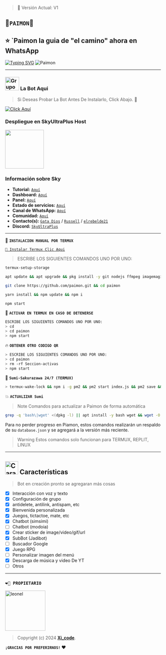 > 💝 Versión Actual: V1

## 🌸`PAIMON`🌸
## ⭐ **`Paimon la guia de "el camino" ahora en WhatsApp**
[![Typing SVG](https://readme-typing-svg.demolab.com?font=Fira+Code&pause=1000&color=FF0000&lines=Bienvenid@+a+mi+repositorio;Paimon🦋+❤️‍🔥yeeeeeee🔥)](https://git.io/typing-svg)
![Paimon](https://i.pinimg.com/originals/19/80/6e/19806e91932e6054965fc83b85241270.gif)

---

### <img src="https://static.wikia.nocookie.net/nyancat/images/d/d3/Nyan-cat.gif/revision/latest/scale-to-width-down/400?cb=20131231222500&path-prefix=es" alt="Grupo" width="45" height="43"> La Bot Aqui

> Si Deseas Probar La Bot Antes De Instalarlo, Click Abajo. 🍟

[![Click Aquí](https://img.shields.io/badge/Grupo-Sumi-25D366?style=for-the-badge&logo=whatsapp&logoColor=white)](https://chat.whatsapp.com/GSZBZ6Ggjp02mZmZNTGQu6)

### Despliegue en SkyUltraPlus Host
<a href="https://dash.corinplus.com"><img src="https://qu.ax/zFzXF.png" height="125px"></a>

### Información sobre Sky
- **Tutorial:** [`Aquí`](https://youtu.be/fZbcCLpSH6Y?si=1sDen7Bzmb7jVpAI)
- **Dashboard:** [`Aquí`](https://dash.skyultraplus.com)
- **Panel:** [`Aquí`](https://panel.skyultraplus.com)
- **Estado de servicios:** [`Aquí`](https://estado.skyultraplus.com)
- **Canal de WhatsApp:** [`Aquí`](https://whatsapp.com/channel/0029VakUvreFHWpyWUr4Jr0g)
- **Comunidad:** [`Aquí`](https://chat.whatsapp.com/JPwcXvPEUwlEOyjI3BpYys)
- **Contacto(s):** [`Gata Dios`](https://wa.me/message/B3KTM5XN2JMRD1) / [`Russell`](https://api.whatsapp.com/send/?phone=15167096032&text&type=phone_number&app_absent=0) / [`elrebelde21`](https://facebook.com/elrebelde21)
- **Discord:** [`SkyUltraPlus`](https://discord.gg/Ph4eWsZ8)

------------------ 

🍟 **`INSTALACION MANUAL POR TERMUX`**

[`🚩 Instalar Termux Clic Aqui`]()

> ESCRIBE LOS SIGUIENTES COMANDOS UNO POR UNO:

```bash
termux-setup-storage
```
```bash
apt update && apt upgrade && pkg install -y git nodejs ffmpeg imagemagick yarn
```
```bash
git clone https://github.com/paimon.git && cd paimon
```
```bash
yarn install && npm update && npm i
```
```bash
npm start
```

🍟 **`ACTIVAR EN TERMUX EN CASO DE DETENERSE`**
```bash
ESCRIBE LOS SIGUIENTES COMANDOS UNO POR UNO:
> cd 
> cd paimon
> npm start
```

🔥 **`OBTENER OTRO CODIGO QR`**
```bash
> ESCRIBE LOS SIGUIENTES COMANDOS UNO POR UNO:
> cd paimon
> rm -rf Seccion-activas
> npm start
```

🍟 **`Sumi-Sakurazawa 24/7 (TERMUX)`**
```bash
> termux-wake-lock && npm i -g pm2 && pm2 start index.js && pm2 save && pm2 logs 
```

💥 **`ACTUALIZAR Sumi`**
> Note Comandos para actualizar a Paimon de forma automática
```bash
grep -q 'bash\|wget' <(dpkg -l) || apt install -y bash wget && wget -O - https://raw.githubusercontent.com/CheirZ/HuTao-Proyect/master/update.sh | bash
```
Para no perder progreso en Piamon, estos comandos realizarán un respaldo de su `database.json` y se agregará a la versión más reciente.

> Warning Estos comandos solo funcionan para TERMUX, REPLIT, LINUX

---


## <img src="https://i.pinimg.com/originals/73/69/6e/73696e022df7cd5cb3d999c6875361dd.gif" alt="Características" width="42" height="42"> Características

> Bot en creación pronto se agregaran más cosas 

- [x] Interacción con voz y texto
- [x] Configuración de grupo
- [x] antidelete, antilink, antispam, etc
- [x] Bienvenida personalizada
- [x] Juegos, tictactoe, mate, etc
- [x] Chatbot (simsimi)
- [ ] Chatbot (modoia)
- [x] Crear sticker de image/video/gif/url
- [x] SubBot (Jadibot)
- [ ] Buscador Google
- [x] Juego RPG
- [ ] Personalizar imagen del menú
- [x] Descarga de música y video De YT
- [ ] Otros

--- 
### **`❤️‍🔥 PROPIETARIO`**
<a 
href="https://github.com/Darwinowo"><img src="https://github.com/Darwinowo.png" width="130" height="130" alt="leonel"/></a>

> Copyright (c) 2024 **[Xi_code]()**.

**`¡GRACIAS POR PREFERIRNOS!` ❤️**

